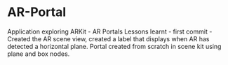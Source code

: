 # AR-Portal
Application exploring ARKit - AR Portals
Lessons learnt - first commit - Created the AR scene view, created a label that displays when AR has detected a horizontal plane.
Portal created from scratch in scene kit using plane and box nodes.

